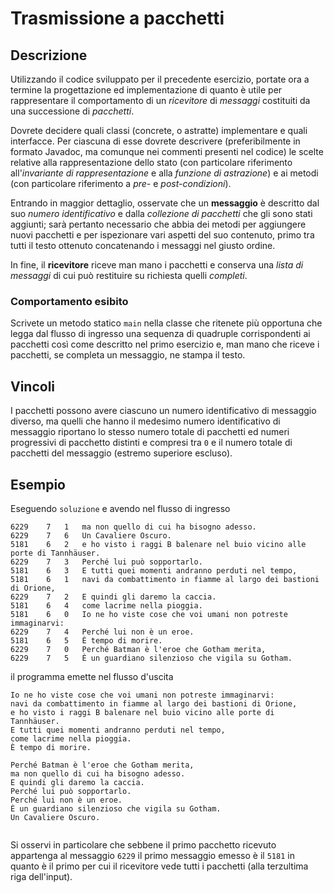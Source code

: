 # Trasmissione a pacchetti

## Descrizione

Utilizzando il codice sviluppato per il precedente esercizio, portate ora a
termine la progettazione ed implementazione di quanto è utile per rappresentare
il comportamento di un *ricevitore* di *messaggi* costituiti da una successione
di *pacchetti*.

Dovrete decidere quali classi (concrete, o astratte) implementare e quali
interfacce. Per ciascuna di esse dovrete descrivere (preferibilmente in formato
Javadoc, ma comunque nei commenti presenti nel codice) le scelte relative alla
rappresentazione dello stato (con particolare riferimento all'*invariante di
rappresentazione* e alla *funzione di astrazione*) e ai metodi (con particolare
riferimento a *pre-* e *post-condizioni*).

Entrando in maggior dettaglio, osservate che un **messaggio** è descritto dal
suo *numero identificativo* e dalla *collezione di pacchetti* che gli sono stati
aggiunti; sarà pertanto necessario che abbia dei metodi per aggiungere nuovi
pacchetti e per ispezionare vari aspetti del suo contenuto, primo tra tutti il
testo ottenuto concatenando i messaggi nel giusto ordine.

In fine, il **ricevitore** riceve man mano i pacchetti e conserva una *lista di
messaggi* di cui può restituire su richiesta quelli *completi*.

### Comportamento esibito

Scrivete un metodo statico `main` nella classe che ritenete più opportuna che
legga dal flusso di ingresso una sequenza di quadruple corrispondenti ai
pacchetti così come descritto nel primo esercizio e, man mano che riceve
i pacchetti, se completa un messaggio, ne stampa il testo.


## Vincoli

I pacchetti possono avere ciascuno un numero identificativo di messaggio
diverso, ma quelli che hanno il medesimo numero identificativo di messaggio
riportano lo stesso numero totale di pacchetti ed numeri progressivi di
pacchetto distinti e compresi tra `0` e il numero totale di pacchetti del
messaggio (estremo superiore escluso).


## Esempio

Eseguendo  `soluzione` e avendo nel flusso di ingresso

    6229	7	1	ma non quello di cui ha bisogno adesso.
    6229	7	6	Un Cavaliere Oscuro.
    5181	6	2	e ho visto i raggi B balenare nel buio vicino alle porte di Tannhäuser.
    6229	7	3	Perché lui può sopportarlo.
    5181	6	3	E tutti quei momenti andranno perduti nel tempo,
    5181	6	1	navi da combattimento in fiamme al largo dei bastioni di Orione,
    6229	7	2	E quindi gli daremo la caccia.
    5181	6	4	come lacrime nella pioggia.
    5181	6	0	Io ne ho viste cose che voi umani non potreste immaginarvi:
    6229	7	4	Perché lui non è un eroe.
    5181	6	5	È tempo di morire.
    6229	7	0	Perché Batman è l'eroe che Gotham merita,
    6229	7	5	È un guardiano silenzioso che vigila su Gotham.

il programma emette nel flusso d'uscita

    Io ne ho viste cose che voi umani non potreste immaginarvi:
    navi da combattimento in fiamme al largo dei bastioni di Orione,
    e ho visto i raggi B balenare nel buio vicino alle porte di Tannhäuser.
    E tutti quei momenti andranno perduti nel tempo,
    come lacrime nella pioggia.
    È tempo di morire.
     
    Perché Batman è l'eroe che Gotham merita,
    ma non quello di cui ha bisogno adesso.
    E quindi gli daremo la caccia.
    Perché lui può sopportarlo.
    Perché lui non è un eroe.
    È un guardiano silenzioso che vigila su Gotham.
    Un Cavaliere Oscuro.
     

Si osservi in particolare che sebbene il primo pacchetto ricevuto appartenga al
messaggio `6229` il primo messaggio emesso è il `5181` in quanto è il primo per
cui il ricevitore vede tutti i pacchetti (alla terzultima riga dell'input).
